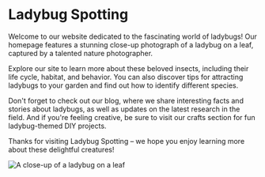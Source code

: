 <!--font:Poppins-->

# Ladybug Spotting

Welcome to our website dedicated to the fascinating world of ladybugs! Our homepage features a stunning close-up photograph of a ladybug on a leaf, captured by a talented nature photographer. 

Explore our site to learn more about these beloved insects, including their life cycle, habitat, and behavior. You can also discover tips for attracting ladybugs to your garden and find out how to identify different species.

Don't forget to check out our blog, where we share interesting facts and stories about ladybugs, as well as updates on the latest research in the field. And if you're feeling creative, be sure to visit our crafts section for fun ladybug-themed DIY projects.

Thanks for visiting Ladybug Spotting – we hope you enjoy learning more about these delightful creatures! 

![A close-up of a ladybug on a leaf](https://example.com/ladybug-wallpaper.jpg)

<!--

Write me markdown content of website with wallpaper:

"A close-up of a ladybug on a leaf"

The header of the page should not be copy of the text but rather a real content of the website which is using this wallpaper.


---


# Ladybug Spotting

Welcome to our website dedicated to the fascinating world of ladybugs! Our homepage features a stunning close-up photograph of a ladybug on a leaf, captured by a talented nature photographer. 

Explore our site to learn more about these beloved insects, including their life cycle, habitat, and behavior. You can also discover tips for attracting ladybugs to your garden and find out how to identify different species.

Don't forget to check out our blog, where we share interesting facts and stories about ladybugs, as well as updates on the latest research in the field. And if you're feeling creative, be sure to visit our crafts section for fun ladybug-themed DIY projects.

Thanks for visiting Ladybug Spotting – we hope you enjoy learning more about these delightful creatures! 

![A close-up of a ladybug on a leaf](https://example.com/ladybug-wallpaper.jpg)


---


Write me a Google font which is best fitting for the website.

Pick from the list:
- IBM Plex Sans
- Montserrat
- Exo 2
- Poppins
- Barlow Condensed
- Great Vibes
- Dancing Script
- Alegreya
- Open Sans
- Inter
- Raleway
- Roboto
- Futura
- Lobster
- Playfair Display
- Orbitron
- Lato


Write just the font name nothing else.


---


Poppins

-->
